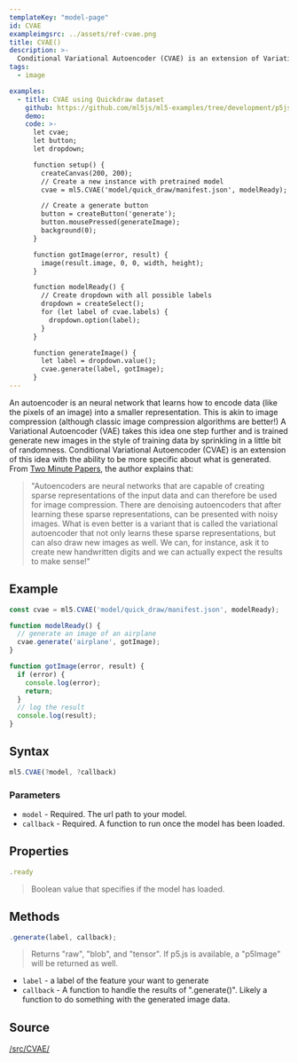 ```yaml
---
templateKey: "model-page"
id: CVAE
exampleimgsrc: ../assets/ref-cvae.png
title: CVAE()
description: >- 
  Conditional Variational Autoencoder (CVAE) is an extension of Variational Autoencoder (VAE), a generative model
tags:
  - image

examples:
  - title: CVAE using Quickdraw dataset
    github: https://github.com/ml5js/ml5-examples/tree/development/p5js/CVAE
    demo: 
    code: >-
      let cvae;
      let button;
      let dropdown;

      function setup() {
        createCanvas(200, 200);
        // Create a new instance with pretrained model
        cvae = ml5.CVAE('model/quick_draw/manifest.json', modelReady);

        // Create a generate button
        button = createButton('generate');
        button.mousePressed(generateImage);
        background(0);
      }

      function gotImage(error, result) {
        image(result.image, 0, 0, width, height);
      }

      function modelReady() {
        // Create dropdown with all possible labels
        dropdown = createSelect();
        for (let label of cvae.labels) {
          dropdown.option(label);
        }
      }

      function generateImage() {
        let label = dropdown.value();
        cvae.generate(label, gotImage);
      }
---
```


An autoencoder is an neural network that learns how to encode data (like the pixels of an image) into a smaller representation. This is akin to image compression (although classic image compression algorithms are better!) A Variational Autoencoder (VAE) takes this idea one step further and is trained generate new images in the style of training data by sprinkling in a little bit of randomness. Conditional Variational Autoencoder (CVAE) is an extension of this idea with the ability to be more specific about what is generated. From [Two Minute Papers](https://www.youtube.com/watch?v=Rdpbnd0pCiI), the author explains that: <br/>

> "Autoencoders are neural networks that are capable of creating sparse representations of the input data and can therefore be used for image compression. There are denoising autoencoders that after learning these sparse representations, can be presented with noisy images. What is even better is a variant that is called the variational autoencoder that not only learns these sparse representations, but can also draw new images as well. We can, for instance, ask it to create new handwritten digits and we can actually expect the results to make sense!"

## Example

```javascript
const cvae = ml5.CVAE('model/quick_draw/manifest.json', modelReady);

function modelReady() {
  // generate an image of an airplane
  cvae.generate('airplane', gotImage);
}

function gotImage(error, result) {
  if (error) {
    console.log(error);
    return;
  }
  // log the result
  console.log(result);
}

```

## Syntax

```javascript
ml5.CVAE(?model, ?callback)
```


### Parameters

- `model` - Required. The url path to your model.
- `callback` - Required. A function to run once the model has been loaded.


## Properties

```javascript
.ready
```

> Boolean value that specifies if the model has loaded.

## Methods

```javascript
.generate(label, callback);
```

> Returns "raw", "blob", and "tensor". If p5.js is available, a "p5Image" will be returned as well. 

- `label` - a label of the feature your want to generate
- `callback` - A function to handle the results of ".generate()". Likely a function to do something with the generated image data.




## Source

[/src/CVAE/](https://github.com/ml5js/ml5-library/tree/development/src/CVAE)